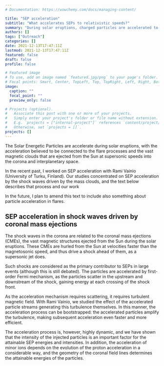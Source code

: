 ```yaml
---
# Documentation: https://wowchemy.com/docs/managing-content/

title: "SEP acceleration"
subtitle: "What accelerates SEPs to relativistic speeds?"
summary: "During solar eruptions, charged particles are accelerated to relativistic speeds. How are they accelerated?"
authors: []
tags: ["Outreach"]
categories: []
date: 2021-12-13T17:47:11Z
lastmod: 2021-12-13T17:47:11Z
featured: false
draft: false
profile: false

# Featured image
# To use, add an image named `featured.jpg/png` to your page's folder.
# Focal points: Smart, Center, TopLeft, Top, TopRight, Left, Right, BottomLeft, Bottom, BottomRight.
image:
  caption: ""
  focal_point: ""
  preview_only: false

# Projects (optional).
#   Associate this post with one or more of your projects.
#   Simply enter your project's folder or file name without extension.
#   E.g. `projects = ["internal-project"]` references `content/project/deep-learning/index.md`.
#   Otherwise, set `projects = []`.
projects: []
---
```


The Solar Energetic Particles are accelerate during solar eruptions,
with the acceleration believed to be connected to the flare processes
and the vast magnetic clouds that are ejected from the Sun at
supersonic speeds into the corona and interplanetary space.

In the recent past, I worked on SEP acceleration with Rami Vainio
(University of Turku, Finland). Our studies concentrated on SEP
acceleration by the shock waves driven by the mass clouds, and the
text below describes that process and our work

In the future, I plan to amend this text to include also something
about particle acceleration in flares.

## SEP acceleration in shock waves driven by coronal mass ejections


The shock waves in the corona are related to the coronal mass
ejections (CMEs), the vast magnetic structures ejected from the Sun
during the solar eruptions. These CMEs are hurled from the Sun at
velocities faster than the magnetosonic speed, and thus drive a shock
ahead of them, as a supersonic jet does.

Such shocks are considered as the primary contributor to SEPs in large
events (although this is still debated). The particles are accelerated
by first-order Fermi mechanism, as the particles scatter in the
upstream and downstream of the shock, gaining energy at each crossing
of the shock front.

As the acceleration mechanism requires scattering, it requires
turbulent magnetic field. With Rami Vainio, we studied the effect of the
accelerated particle streams generating this turbulence themselves. In
this manner, the acceleration process can be bootstrapped: the
accelerated particles amplify the turbulence, making subsequent
acceleration even faster and more efficient.

The acceleration process is, however, highly dynamic, and we have
shown that the intensity of the injected particles is an important
factor for the attainable SEP energies and intensities. In addition,
the acceleration of minor ions depends on the evolution of the proton
acceleration in a considerable way, and the geometry of the coronal
field lines determines the attainable energies of the particles.

